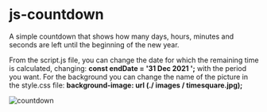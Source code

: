 # js-countdown
A simple countdown that shows how many days, hours, minutes and seconds are left until the beginning of the new year.

From the script.js file, you can change the date for which the remaining time is calculated, changing: **const endDate = '31 Dec 2021 ';**  with the period you want.
For the background you can change the name of the picture in the style.css file: **background-image: url (./ images / timesquare.jpg);**

![countdown](https://user-images.githubusercontent.com/44675103/134251726-b35db431-4102-492c-b206-a2d13fc6d121.png)


